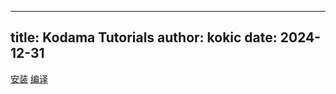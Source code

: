 
---
title: Kodama Tutorials
author: kokic
date: 2024-12-31
---

[安装](./tutorials/install.md#:embed)
[编译](./tutorials/compile.md#:embed)
[](./tutorials/publish.md#:embed)
